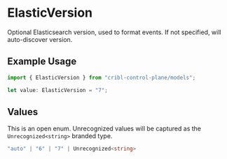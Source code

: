 # ElasticVersion

Optional Elasticsearch version, used to format events. If not specified, will auto-discover version.

## Example Usage

```typescript
import { ElasticVersion } from "cribl-control-plane/models";

let value: ElasticVersion = "7";
```

## Values

This is an open enum. Unrecognized values will be captured as the `Unrecognized<string>` branded type.

```typescript
"auto" | "6" | "7" | Unrecognized<string>
```